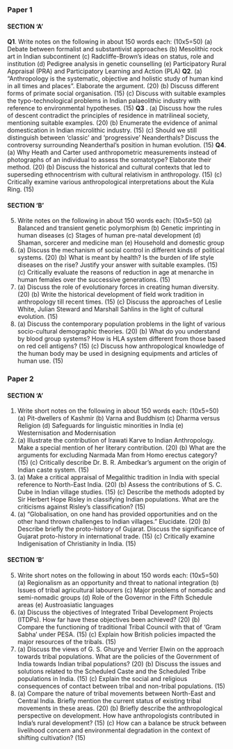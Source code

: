 ### Paper 1

#### SECTION ‘A’

**Q1**. Write notes on the following in about 150 words each: (10x5=50) 
(a) Debate between formalist and substantivist approaches 
(b) Mesolithic rock art in Indian subcontinent 
(c) Radcliffe-Brown’s ideas on status, role and institution 
(d) Pedigree analysis in genetic counselling 
(e) Participatory Rural Appraisal (PRA) and Participatory Learning and Action (PLA)
**Q2**. 
(a) “Anthropology is the systematic, objective and holistic study of human kind in all times and places”. Elaborate the argument. (20) 
(b) Discuss different forms of primate social organisation. (15) 
(c) Discuss with suitable examples the typo-technological problems in Indian palaeolithic industry with reference to environmental hypotheses. (15)
**Q3** . 
(a) Discuss how the rules of descent contradict the principles of residence in matrilineal society, mentioning suitable examples. (20) 
(b) Enumerate the evidence of animal domestication in Indian microlithic industry. (15) 
(c) Should we still distinguish between ‘classic’ and ‘progressive’ Neanderthals? Discuss the controversy surrounding Neanderthal’s position in human evolution. (15)
**Q4**.
(a) Why Heath and Carter used anthropometric measurements instead of photographs of an individual to assess the somatotype? Elaborate their method. (20) 
(b) Discuss the historical and cultural contexts that led to superseding ethnocentrism with cultural relativism in anthropology. (15) 
(c) Critically examine various anthropological interpretations about the Kula Ring. (15)

#### SECTION ‘B’

5. Write notes on the following in about 150 words each: (10x5=50) (a) Balanced and transient genetic polymorphism (b) Genetic imprinting in human diseases (c) Stages of human pre-natal development (d) Shaman, sorcerer and medicine man (e) Household and domestic group
6. (a) Discuss the mechanism of social control in different kinds of political systems. (20) (b) What is meant by health? Is the burden of life style diseases on the rise? Justify your answer with suitable examples. (15) (c) Critically evaluate the reasons of reduction in age at menarche in human females over the successive generations. (15)
7. (a) Discuss the role of evolutionary forces in creating human diversity. (20) (b) Write the historical development of field work tradition in anthropology till recent times. (15) (c) Discuss the approaches of Leslie White, Julian Steward and Marshall Sahlins in the light of cultural evolution. (15)
8. (a) Discuss the contemporary population problems in the light of various socio-cultural demographic theories. (20) (b) What do you understand by blood group systems? How is HLA system different from those based on red cell antigens? (15) (c) Discuss how anthropological knowledge of the human body may be used in designing equipments and articles of human use. (15)

### Paper 2

#### SECTION ‘A’

1. Write short notes on the following in about 150 words each: (10x5=50) (a) Pit-dwellers of Kashmir (b) Varna and Buddhism (c) Dharma versus Religion (d) Safeguards for linguistic minorities in India (e) Westernisation and Modernisation
2. (a) Illustrate the contribution of Irawati Karve to Indian Anthropology. Make a special mention of her literary contribution. (20) (b) What are the arguments for excluding Narmada Man from Homo erectus category? (15) (c) Critically describe Dr. B. R. Ambedkar’s argument on the origin of Indian caste system. (15)
3. (a) Make a critical appraisal of Megalithic tradition in India with special reference to North-East India. (20) (b) Assess the contributions of S. C. Dube in Indian village studies. (15) (c) Describe the methods adopted by Sir Herbert Hope Risley in classifying Indian populations. What are the criticisms against Risley’s classification? (15)
4. (a) “Globalisation, on one hand has provided opportunities and on the other hand thrown challenges to Indian villages.” Elucidate. (20) (b) Describe briefly the proto-history of Gujarat. Discuss the significance of Gujarat proto-history in international trade. (15) (c) Critically examine Indigenisation of Christianity in India. (15)

#### SECTION ‘B’

5. Write short notes on the following in about 150 words each: (10x5=50) (a) Regionalism as an opportunity and threat to national integration (b) Issues of tribal agricultural labourers (c) Major problems of nomadic and semi-nomadic groups (d) Role of the Governor in the Fifth Schedule areas (e) Austroasiatic languages
6. (a) Discuss the objectives of Integrated Tribal Development Projects (ITDPs). How far have these objectives been achieved? (20) (b) Compare the functioning of traditional Tribal Council with that of ‘Gram Sabha’ under PESA. (15) (c) Explain how British policies impacted the major resources of the tribals. (15)
7. (a) Discuss the views of G. S. Ghurye and Verrier Elwin on the approach towards tribal populations. What are the policies of the Government of India towards Indian tribal populations? (20) (b) Discuss the issues and solutions related to the Scheduled Caste and the Scheduled Tribe populations in India. (15) (c) Explain the social and religious consequences of contact between tribal and non-tribal populations. (15)
8. (a) Compare the nature of tribal movements between North-East and Central India. Briefly mention the current status of existing tribal movements in these areas. (20) (b) Briefly describe the anthropological perspective on development. How have anthropologists contributed in India’s rural development? (15) (c) How can a balance be struck between livelihood concern and environmental degradation in the context of shifting cultivation? (15)